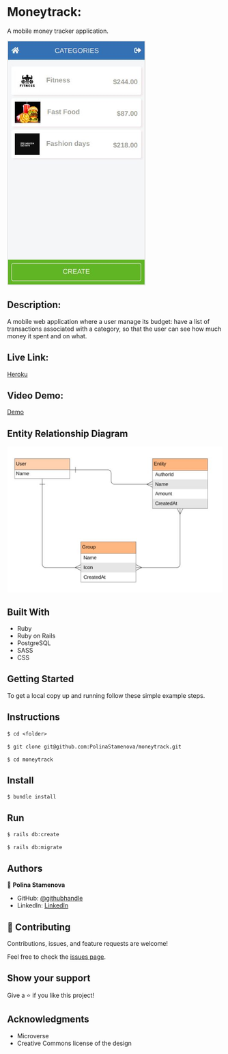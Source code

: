 # Moneytrack:

A mobile money tracker application.

![screenshot](./app/assets/images/screenshot-moneytrack.JPG)

## Description:

A mobile web application where a user manage its budget: have a list of transactions associated with a category, so that the user can see how much money it spent and on what.

## Live Link:

[Heroku](https://murmuring-river-52663.herokuapp.com/)

## Video Demo:

[Demo](https://www.loom.com/share/9db510ba3fcf4347a06bb2db4820960a)

## Entity Relationship Diagram

![screenshot](./app/assets/images/moneytrack_ERD.JPG)

## Built With

- Ruby
- Ruby on Rails
- PostgreSQL
- SASS
- CSS

## Getting Started

To get a local copy up and running follow these simple example steps.

## Instructions

```
$ cd <folder>
```

```
$ git clone git@github.com:PolinaStamenova/moneytrack.git
```

```
$ cd moneytrack
```

## Install

```
$ bundle install
```

## Run

```
$ rails db:create
```

```
$ rails db:migrate
```

## Authors

👤 **Polina Stamenova**

- GitHub: [@githubhandle](https://github.com/PolinaStamenova)
- LinkedIn: [LinkedIn](https://www.linkedin.com/in/polina-stamenova-a60766112/)

## 🤝 Contributing

Contributions, issues, and feature requests are welcome!

Feel free to check the [issues page](https://github.com/PolinaStamenova/moneytrack/issues).

## Show your support

Give a ⭐️ if you like this project!

## Acknowledgments

- Microverse
- Creative Commons license of the design
